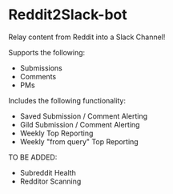 # Reddit2Slack-bot

Relay content from Reddit into a Slack Channel!

Supports the following:
* Submissions
* Comments
* PMs

Includes the following functionality:
* Saved Submission / Comment Alerting
* Gild Submission / Comment Alerting
* Weekly Top Reporting
* Weekly "from query" Top Reporting

TO BE ADDED:
* Subreddit Health
* Redditor Scanning
